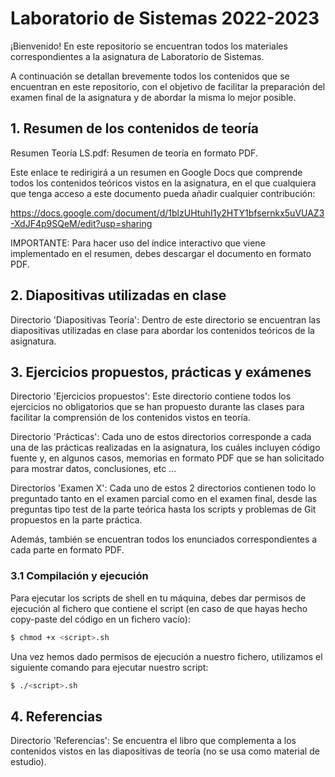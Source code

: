 # Laboratorio de Sistemas 2022-2023

¡Bienvenido! En este repositorio se encuentran todos los materiales correspondientes a la asignatura de Laboratorio de Sistemas.

A continuación se detallan brevemente todos los contenidos que se encuentran en este repositorio, con el objetivo de facilitar la preparación del examen final de la asignatura y de abordar la misma lo mejor posible.

## 1. Resumen de los contenidos de teoría

Resumen Teoría LS.pdf: Resumen de teoría en formato PDF.

Este enlace te redirigirá a un resumen en Google Docs que comprende todos los contenidos teóricos vistos en la asignatura, en el que cualquiera que tenga acceso a este documento pueda añadir cualquier contribución:

https://docs.google.com/document/d/1blzUHtuhI1y2HTY1bfsernkx5uVUAZ3-XdJF4p9SQeM/edit?usp=sharing

IMPORTANTE: Para hacer uso del índice interactivo que viene implementado en el resumen, debes descargar el documento en formato PDF.

## 2. Diapositivas utilizadas en clase

Directorio 'Diapositivas Teoría': Dentro de este directorio se encuentran las diapositivas utilizadas en clase para abordar los contenidos teóricos de la asignatura.

## 3. Ejercicios propuestos, prácticas y exámenes

Directorio 'Ejercicios propuestos': Este directorio contiene todos los ejercicios no obligatorios que se han propuesto durante las clases para facilitar la comprensión de los contenidos vistos en teoría.

Directorio 'Prácticas': Cada uno de estos directorios corresponde a cada una de las prácticas realizadas en la asignatura, los cuáles incluyen código fuente y, en algunos casos, memorias en formato PDF que se han solicitado para mostrar datos, conclusiones, etc ...

Directorios 'Examen X': Cada uno de estos 2 directorios contienen todo lo preguntado tanto en el examen parcial como en el examen final, desde las preguntas tipo test de la parte teórica hasta los scripts y problemas de Git propuestos en la parte práctica.

Además, también se encuentran todos los enunciados correspondientes a cada parte en formato PDF.

### 3.1 Compilación y ejecución

Para ejecutar los scripts de shell en tu máquina, debes dar permisos de ejecución al fichero que contiene el script (en caso de que hayas hecho copy-paste del código en un fichero vacío):

```sh
$ chmod +x <script>.sh
```

Una vez hemos dado permisos de ejecución a nuestro fichero, utilizamos el siguiente comando para ejecutar nuestro script:

```sh
$ ./<script>.sh
```

## 4. Referencias

Directorio 'Referencias': Se encuentra el libro que complementa a los contenidos vistos en las diapositivas de teoría (no se usa como material de estudio).
